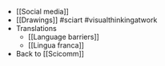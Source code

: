 - [[Social media]]
- [[Drawings]] #sciart #visualthinkingatwork
- Translations
	- [[Language barriers]]
	- [[Lingua franca]]
- Back to [[Scicomm]]